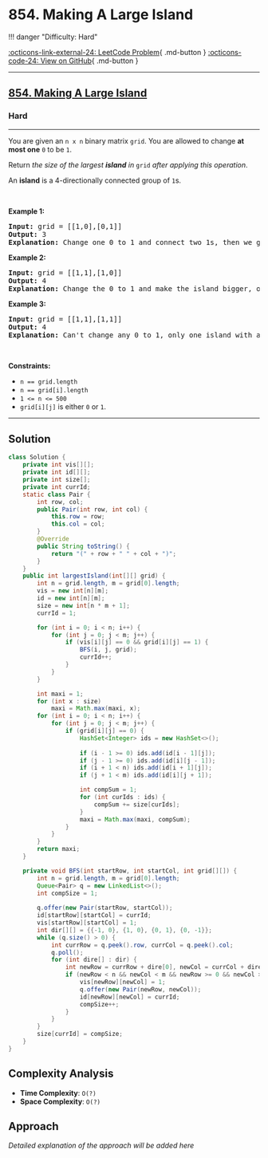 # 854. Making A Large Island

!!! danger "Difficulty: Hard"

[:octicons-link-external-24: LeetCode Problem](https://leetcode.com/problems/making-a-large-island/){ .md-button }
[:octicons-code-24: View on GitHub](https://github.com/RAJ8664/Leetcode/tree/master/0854-making-a-large-island){ .md-button }

---

<h2><a href="https://leetcode.com/problems/making-a-large-island">854. Making A Large Island</a></h2><h3>Hard</h3><hr><p>You are given an <code>n x n</code> binary matrix <code>grid</code>. You are allowed to change <strong>at most one</strong> <code>0</code> to be <code>1</code>.</p>

<p>Return <em>the size of the largest <strong>island</strong> in</em> <code>grid</code> <em>after applying this operation</em>.</p>

<p>An <strong>island</strong> is a 4-directionally connected group of <code>1</code>s.</p>

<p>&nbsp;</p>
<p><strong class="example">Example 1:</strong></p>

<pre>
<strong>Input:</strong> grid = [[1,0],[0,1]]
<strong>Output:</strong> 3
<strong>Explanation:</strong> Change one 0 to 1 and connect two 1s, then we get an island with area = 3.
</pre>

<p><strong class="example">Example 2:</strong></p>

<pre>
<strong>Input:</strong> grid = [[1,1],[1,0]]
<strong>Output:</strong> 4
<strong>Explanation: </strong>Change the 0 to 1 and make the island bigger, only one island with area = 4.</pre>

<p><strong class="example">Example 3:</strong></p>

<pre>
<strong>Input:</strong> grid = [[1,1],[1,1]]
<strong>Output:</strong> 4
<strong>Explanation:</strong> Can&#39;t change any 0 to 1, only one island with area = 4.
</pre>

<p>&nbsp;</p>
<p><strong>Constraints:</strong></p>

<ul>
	<li><code>n == grid.length</code></li>
	<li><code>n == grid[i].length</code></li>
	<li><code>1 &lt;= n &lt;= 500</code></li>
	<li><code>grid[i][j]</code> is either <code>0</code> or <code>1</code>.</li>
</ul>


---

## Solution

```java
class Solution {
    private int vis[][];
    private int id[][];
    private int size[];
    private int currId;
    static class Pair {
        int row, col;
        public Pair(int row, int col) {
            this.row = row;
            this.col = col;
        }
        @Override
        public String toString() {
            return "(" + row + " " + col + ")";
        }
    }    
    public int largestIsland(int[][] grid) {
        int n = grid.length, m = grid[0].length;
        vis = new int[n][m];
        id = new int[n][m];
        size = new int[n * m + 1];
        currId = 1;

        for (int i = 0; i < n; i++) {
            for (int j = 0; j < m; j++) {
                if (vis[i][j] == 0 && grid[i][j] == 1) {
                    BFS(i, j, grid);
                    currId++;
                }
            }
        }

        int maxi = 1;
        for (int x : size) 
            maxi = Math.max(maxi, x);
        for (int i = 0; i < n; i++) {
            for (int j = 0; j < m; j++) {
                if (grid[i][j] == 0) {
                    HashSet<Integer> ids = new HashSet<>();
                   
                    if (i - 1 >= 0) ids.add(id[i - 1][j]);
                    if (j - 1 >= 0) ids.add(id[i][j - 1]);
                    if (i + 1 < n) ids.add(id[i + 1][j]);
                    if (j + 1 < m) ids.add(id[i][j + 1]);

                    int compSum = 1;
                    for (int curIds : ids) {
                        compSum += size[curIds]; 
                    }
                    maxi = Math.max(maxi, compSum);
                }
            }
        }
        return maxi;
    }

    private void BFS(int startRow, int startCol, int grid[][]) {
        int n = grid.length, m = grid[0].length;
        Queue<Pair> q = new LinkedList<>();
        int compSize = 1;
    
        q.offer(new Pair(startRow, startCol));
        id[startRow][startCol] = currId;
        vis[startRow][startCol] = 1;
        int dir[][] = {{-1, 0}, {1, 0}, {0, 1}, {0, -1}};
        while (q.size() > 0) {
            int currRow = q.peek().row, currCol = q.peek().col;
            q.poll();
            for (int dire[] : dir) {
                int newRow = currRow + dire[0], newCol = currCol + dire[1];
                if (newRow < n && newCol < m && newRow >= 0 && newCol >= 0 && vis[newRow][newCol] == 0 && grid[newRow][newCol] == 1) {
                    vis[newRow][newCol] = 1;
                    q.offer(new Pair(newRow, newCol));
                    id[newRow][newCol] = currId;
                    compSize++;
                }
            }
        }
        size[currId] = compSize;
    }
}
```

## Complexity Analysis

- **Time Complexity**: `O(?)`
- **Space Complexity**: `O(?)`

## Approach

*Detailed explanation of the approach will be added here*


